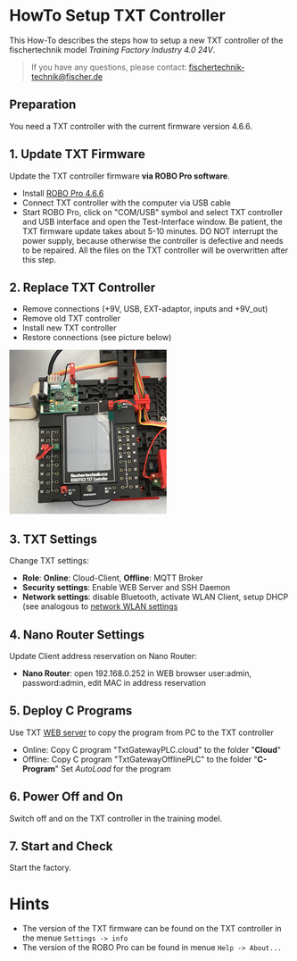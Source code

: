 # HowTo Setup TXT Controller
This How-To describes the steps how to setup a new TXT controller of the fischertechnik model *Training Factory Industry 4.0 24V*.

> If you have any questions, please contact: fischertechnik-technik@fischer.de

## Preparation
You need a TXT controller with the current firmware version 4.6.6.

## 1. Update TXT Firmware
Update the TXT controller firmware **via ROBO Pro software**.
  - Install [ROBO Pro 4.6.6](https://github.com/fischertechnik/FT-TXT/releases/download/v4.6.6/ROBOPro466.msi)
  - Connect TXT controller with the computer via USB cable
  - Start ROBO Pro, click on "COM/USB" symbol and select TXT controller and USB interface and open the Test-Interface window. Be patient, the TXT firmware update takes about 5-10 minutes. DO NOT interrupt the power supply, because otherwise the controller is defective and needs to be repaired. All the files on the TXT controller will be overwritten after this step.

## 2. Replace TXT Controller
  - Remove connections (+9V, USB, EXT-adaptor, inputs and  +9V_out)
  - Remove old TXT controller
  - Install new TXT controller
  - Restore connections (see picture below)
  
![txt_new](doc/TXT_new.png "TXT new")

## 3. TXT Settings
Change TXT settings:
  - **Role**: **Online**: Cloud-Client, **Offline**: MQTT Broker
  - **Security settings**: Enable WEB Server and SSH Daemon
  - **Network settings**: disable Bluetooth, activate WLAN Client, setup DHCP (see analogous to [network WLAN settings](https://github.com/fischertechnik/txt_training_factory/blob/master/doc/Network_Config.md)
  
## 4. Nano Router Settings
Update Client address reservation on Nano Router:
  - **Nano Router**: open 192.168.0.252 in WEB browser user:admin, password:admin, edit MAC in address reservation

## 5. Deploy C Programs
Use TXT [WEB server](https://github.com/fischertechnik/txt_training_factory/blob/master/doc/WEBServer.md) to copy the program from PC to the TXT controller
  - Online: Copy C program "TxtGatewayPLC.cloud" to the folder "**Cloud**"
  - Offline: Copy C program "TxtGatewayOfflinePLC" to the folder "**C-Program**"
Set *AutoLoad* for the program

## 6. Power Off and On
Switch off and on the TXT controller in the training model.

## 7. Start and Check
Start the factory.

# Hints
- The version of the TXT firmware can be found on the TXT controller in the menue `Settings -> info`
- The version of the ROBO Pro can be found in menue `Help -> About...`
